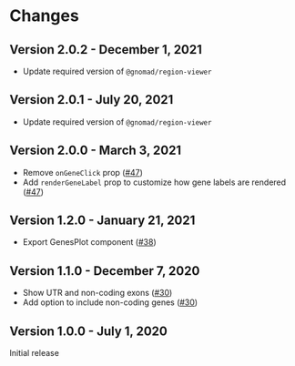 # Changes

## Version 2.0.2 - December 1, 2021

- Update required version of `@gnomad/region-viewer`

## Version 2.0.1 - July 20, 2021

- Update required version of `@gnomad/region-viewer`

## Version 2.0.0 - March 3, 2021

- Remove `onGeneClick` prop ([#47](https://github.com/broadinstitute/gnomad-browser-toolkit/pull/47))
- Add `renderGeneLabel` prop to customize how gene labels are rendered ([#47](https://github.com/broadinstitute/gnomad-browser-toolkit/pull/47))

## Version 1.2.0 - January 21, 2021

- Export GenesPlot component ([#38](https://github.com/broadinstitute/gnomad-browser-toolkit/pull/38))

## Version 1.1.0 - December 7, 2020

- Show UTR and non-coding exons ([#30](https://github.com/broadinstitute/gnomad-browser-toolkit/pull/30))
- Add option to include non-coding genes ([#30](https://github.com/broadinstitute/gnomad-browser-toolkit/pull/30))

## Version 1.0.0 - July 1, 2020

Initial release
